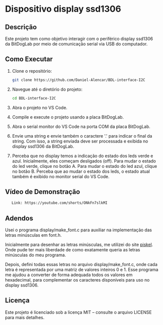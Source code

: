 # Dispositivo display ssd1306

## Descrição
Este projeto tem como objetivo interagir com o periférico display ssd1306 da BitDogLab por meio de comunicação serial via USB do computador.

## Como Executar
1. Clone o repositório:
   ```bash
   git clone https://github.com/Daniel-Alencar/BDL-interface-I2C
   ```
2. Navegue até o diretório do projeto:
   ```bash
   cd BDL-interface-I2C
   ```
3. Abra o projeto no VS Code.
  
4. Compile e execute o projeto usando a placa BitDogLab.

5. Abra o serial monitor do VS Code na porta COM da placa BitDogLab.

6. Envie uma string e envie também o caractere '.' para indicar o final da string. Com isso, a string enviada deve ser processada e exibida no display ssd1306 da BitDogLab.

7. Perceba que no display temos a indicação do estado dos leds verde e azul. Inicialmente, eles começam desligados (off). Para mudar o estado do led verde, clique no botão A. Para mudar o estado do led azul, clique no botão B. Perceba que ao mudar o estado dos leds, o estado atual também é exibido no monitor serial do VS Code.

## Vídeo de Demonstração
```bash
   Link: https://youtube.com/shorts/ONkFn7slkMI
```

## Adendos

Usei o programa display/make_font.c para auxiliar na implementação das letras minúsculas em font.h.

Inicialmente para desenhar as letras minúsculas, me utilizei do site [piskel](https://www.piskelapp.com/p/create/sprite). Onde pude ter mais liberdade de como exatamente queria as letras minúsculas do meu programa. 

Depois, defini todas essas letras no arquivo display/make_font.c, onde cada letra é representada por uma matriz de valores inteiros 0 e 1. Esse programa me ajudou a converter de forma adequada todos os valores em hexadecimal, para complementar os caracteres disponíveis para uso no display ssd1306.

## Licença
Este projeto é licenciado sob a licença MIT – consulte o arquivo LICENSE para mais detalhes.

